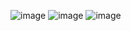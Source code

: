 ![image](https://github.com/BonkMasterMord/CPE-322-A/assets/123086015/e3410049-e2f7-4063-b98f-fefce35c044d)
![image](https://github.com/BonkMasterMord/CPE-322-A/assets/123086015/1c2738f9-3212-495c-8d1b-bf8ddbb9585c)
![image](https://github.com/BonkMasterMord/CPE-322-A/assets/123086015/8196e3b3-0e3e-407f-a2de-79600e8e4f36)



